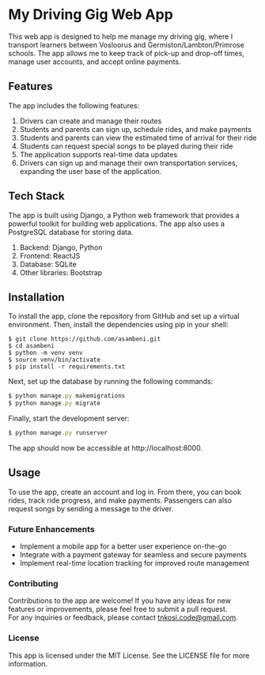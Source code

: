 # My Driving Gig Web App #

This web app is designed to help me manage my driving gig, where I transport learners between Vosloorus and Germiston/Lambton/Primrose schools. The app allows me to keep track of pick-up and drop-off times, manage user accounts, and accept online payments.

## Features ##

The app includes the following features:

1. Drivers can create and manage their routes
2. Students and parents can sign up, schedule rides, and make payments
3. Students and parents can view the estimated time of arrival for their ride
4. Students can request special songs to be played during their ride
5. The application supports real-time data updates
6. Drivers can sign up and manage their own transportation services, expanding the user base of the application.

## Tech Stack ##

The app is built using Django, a Python web framework that provides a powerful toolkit for building web applications. The app also uses a PostgreSQL database for storing data.

1. Backend: Django, Python
2. Frontend: ReactJS
3. Database: SQLite
4. Other libraries: Bootstrap

## Installation ##

To install the app, clone the repository from GitHub and set up a virtual environment. Then, install the dependencies using pip in your shell:

```shell
$ git clone https://github.com/asambeni.git
$ cd asambeni
$ python -m venv venv
$ source venv/bin/activate
$ pip install -r requirements.txt
```

Next, set up the database by running the following commands:

```ruby
$ python manage.py makemigrations
$ python manage.py migrate
```

Finally, start the development server:

```ruby
$ python manage.py runserver
```

The app should now be accessible at http://localhost:8000.

## Usage ##

To use the app, create an account and log in. From there, you can book rides, track ride progress, and make payments. Passengers can also request songs by sending a message to the driver.

### Future Enhancements ###

- Implement a mobile app for a better user experience on-the-go
- Integrate with a payment gateway for seamless and secure payments
- Implement real-time location tracking for improved route management

### Contributing ###

Contributions to the app are welcome! If you have any ideas for new features or improvements, please feel free to submit a pull request. <br>
For any inquiries or feedback, please contact tnkosi.code@gmail.com.

### License ###

This app is licensed under the MIT License. See the LICENSE file for more information.
